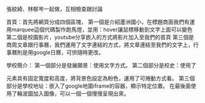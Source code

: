 張紋綺、林郁岑一起做，互相檢查跟討論

首頁：首先將網頁分成四個區塊， 第一個是介紹蘆洲國小，在標題商面我們有運用marquee這個代碼製作跑馬燈，並用：hover讓鼠標移動到文字上面可以變色 第二個是校園影片，youtube分享嵌入的方式將影片加入至我們的首頁 第三個是商周文章跟行事曆，我們運用了文字連結的方式，將文章連結至我們的文字上，行事曆則是用google日曆，可供隨時更改。

學校簡介： 第一個部分是發展願景：使用文字方式。 第二個部分是校史：使用了

元素具有固定寬度和高度，將背景色設定為粉色，運用了可捲動方式看。 第三個部分是學校地址：嵌入了google地圖iframe的容器，顯示特定位置。 在最後面使用了輪波圖加入圖像，可以一個一個慢慢呈現出來。
